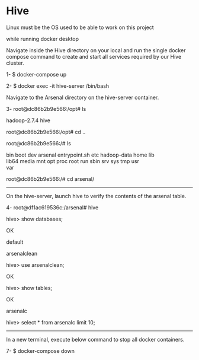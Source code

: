 # Hive

Linux must be the OS used to be able to work on this project

while running docker desktop

Navigate inside the Hive directory on your local and run the single docker compose command to create and start all services required by our Hive cluster.

1- $ docker-compose up 


2- $ docker exec -it hive-server /bin/bash

Navigate to the Arsenal directory on the hive-server container.

3- 
root@dc86b2b9e566:/opt# ls

hadoop-2.7.4  hive

root@dc86b2b9e566:/opt# cd ..

root@dc86b2b9e566:/# ls

bin  boot  dev arsenal  entrypoint.sh  etc  hadoop-data  home  lib  
lib64  media  mnt  opt  proc  root  run  sbin  srv  sys  tmp  usr  
var

root@dc86b2b9e566:/# cd arsenal/

----------------------------------------

On the hive-server, launch hive to verify the contents of the arsenal table.

4- root@df1ac619536c:/arsenal# hive

hive> show databases;

OK

default

arsenalclean

hive> use arsenalclean;

OK

hive> show tables;

OK

arsenalc


hive> select * from arsenalc limit 10;

----------------------------------------------

In a new terminal, execute below command to stop all docker containers.

7- $ docker-compose down





